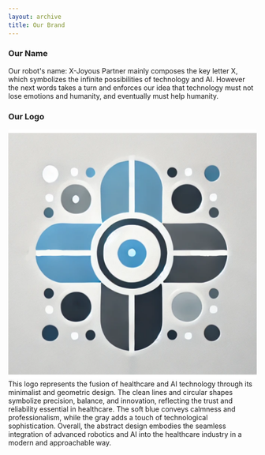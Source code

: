 ```yaml
---
layout: archive
title: Our Brand
---
```


### Our Name
Our robot's name: X-Joyous Partner mainly composes the key letter X, which symbolizes the infinite possibilities of technology and AI. However the next words takes a turn and enforces our idea that technology must not lose emotions and humanity, and eventually must help humanity.
### Our Logo
![Logo](1.png)
This logo represents the fusion of healthcare and AI technology through its minimalist and geometric design. The clean lines and circular shapes symbolize precision, balance, and innovation, reflecting the trust and reliability essential in healthcare. The soft blue conveys calmness and professionalism, while the gray adds a touch of technological sophistication. Overall, the abstract design embodies the seamless integration of advanced robotics and AI into the healthcare industry in a modern and approachable way.